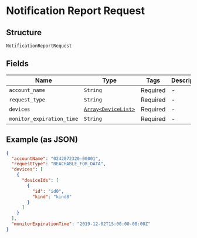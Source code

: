
# Notification Report Request

## Structure

`NotificationReportRequest`

## Fields

| Name | Type | Tags | Description |
|  --- | --- | --- | --- |
| `account_name` | `String` | Required | - |
| `request_type` | `String` | Required | - |
| `devices` | [`Array<DeviceList>`](../../doc/models/device-list.md) | Required | - |
| `monitor_expiration_time` | `String` | Required | - |

## Example (as JSON)

```json
{
  "accountName": "0242072320-00001",
  "requestType": "REACHABLE_FOR_DATA",
  "devices": [
    {
      "deviceIds": [
        {
          "id": "id0",
          "kind": "kind8"
        }
      ]
    }
  ],
  "monitorExpirationTime": "2019-12-02T15:00:00-08:00Z"
}
```

